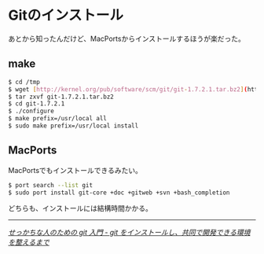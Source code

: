 # Gitのインストール

あとから知ったんだけど、MacPortsからインストールするほうが楽だった。

<!-- READMORE -->


## make

~~~ sh
$ cd /tmp
$ wget [http://kernel.org/pub/software/scm/git/git-1.7.2.1.tar.bz2](http://kernel.org/pub/software/scm/git/git-1.7.2.1.tar.bz2)
$ tar zxvf git-1.7.2.1.tar.bz2
$ cd git-1.7.2.1
$ ./configure
$ make prefix=/usr/local all
$ sudo make prefix=/usr/local install
~~~


## MacPorts

MacPortsでもインストールできるみたい。

~~~ sh
$ port search --list git
$ sudo port install git-core +doc +gitweb +svn +bash_completion
~~~

どちらも、インストールには結構時間かかる。

* * *

<cite>[せっかちな人のための git 入門 - git をインストールし、共同で開発できる環境を整えるまで](http://blog.champierre.com/archives/670)</cite>
